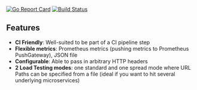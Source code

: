 [![Go Report Card](https://goreportcard.com/badge/github.com/rogerwelin/cassowary)](https://goreportcard.com/report/github.com/rogerwelin/cassowary)
[![Build Status](https://travis-ci.org/rogerwelin/cassowary.svg?branch=master)](https://travis-ci.org/rogerwelin/cassowary)


Features  
--------

- **CI Friendly**: Well-suited to be part of a CI pipeline step
- **Flexible metrics**: Prometheus metrics (pushing metrics to Prometheus PushGateway), JSON file
- **Configurable**: Able to pass in arbitrary HTTP headers
- **2 Load Testing modes**: one standard and one spread mode where URL Paths can be specified from a file (ideal if you want to hit several underlying microservices)

